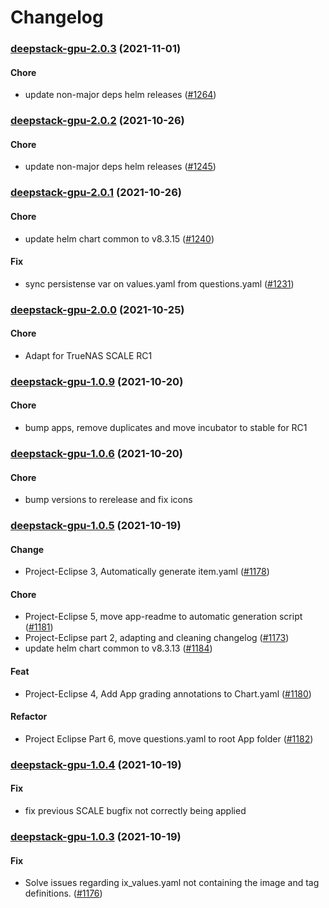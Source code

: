 # Changelog<br>


<a name="deepstack-gpu-2.0.3"></a>
### [deepstack-gpu-2.0.3](https://github.com/truecharts/apps/compare/deepstack-gpu-2.0.2...deepstack-gpu-2.0.3) (2021-11-01)

#### Chore

* update non-major deps helm releases ([#1264](https://github.com/truecharts/apps/issues/1264))



<a name="deepstack-gpu-2.0.2"></a>
### [deepstack-gpu-2.0.2](https://github.com/truecharts/apps/compare/deepstack-gpu-2.0.1...deepstack-gpu-2.0.2) (2021-10-26)

#### Chore

* update non-major deps helm releases ([#1245](https://github.com/truecharts/apps/issues/1245))



<a name="deepstack-gpu-2.0.1"></a>
### [deepstack-gpu-2.0.1](https://github.com/truecharts/apps/compare/deepstack-gpu-2.0.0...deepstack-gpu-2.0.1) (2021-10-26)

#### Chore

* update helm chart common to v8.3.15 ([#1240](https://github.com/truecharts/apps/issues/1240))

#### Fix

* sync persistense var on values.yaml from questions.yaml ([#1231](https://github.com/truecharts/apps/issues/1231))



<a name="deepstack-gpu-2.0.0"></a>
### [deepstack-gpu-2.0.0](https://github.com/truecharts/apps/compare/deepstack-gpu-1.0.9...deepstack-gpu-2.0.0) (2021-10-25)

#### Chore

* Adapt for TrueNAS SCALE RC1



<a name="deepstack-gpu-1.0.9"></a>
### [deepstack-gpu-1.0.9](https://github.com/truecharts/apps/compare/deepstack-gpu-1.0.8...deepstack-gpu-1.0.9) (2021-10-20)

#### Chore

* bump apps, remove duplicates and move incubator to stable for RC1



<a name="deepstack-gpu-1.0.6"></a>
### [deepstack-gpu-1.0.6](https://github.com/truecharts/apps/compare/deepstack-gpu-1.0.5...deepstack-gpu-1.0.6) (2021-10-20)

#### Chore

* bump versions to rerelease and fix icons



<a name="deepstack-gpu-1.0.5"></a>
### [deepstack-gpu-1.0.5](https://github.com/truecharts/apps/compare/deepstack-gpu-1.0.4...deepstack-gpu-1.0.5) (2021-10-19)

#### Change

* Project-Eclipse 3, Automatically generate item.yaml ([#1178](https://github.com/truecharts/apps/issues/1178))

#### Chore

* Project-Eclipse 5, move app-readme to automatic generation script ([#1181](https://github.com/truecharts/apps/issues/1181))
* Project-Eclipse part 2, adapting and cleaning changelog ([#1173](https://github.com/truecharts/apps/issues/1173))
* update helm chart common to v8.3.13 ([#1184](https://github.com/truecharts/apps/issues/1184))

#### Feat

* Project-Eclipse 4, Add App grading annotations to Chart.yaml ([#1180](https://github.com/truecharts/apps/issues/1180))

#### Refactor

* Project Eclipse Part 6, move questions.yaml to root App folder ([#1182](https://github.com/truecharts/apps/issues/1182))



<a name="deepstack-gpu-1.0.4"></a>
### [deepstack-gpu-1.0.4](https://github.com/truecharts/apps/compare/deepstack-gpu-1.0.3...deepstack-gpu-1.0.4) (2021-10-19)

#### Fix

* fix previous SCALE bugfix not correctly being applied



<a name="deepstack-gpu-1.0.3"></a>
### [deepstack-gpu-1.0.3](https://github.com/truecharts/apps/compare/deepstack-gpu-1.0.2...deepstack-gpu-1.0.3) (2021-10-19)

#### Fix

* Solve issues regarding ix_values.yaml not containing the image and tag definitions. ([#1176](https://github.com/truecharts/apps/issues/1176))
